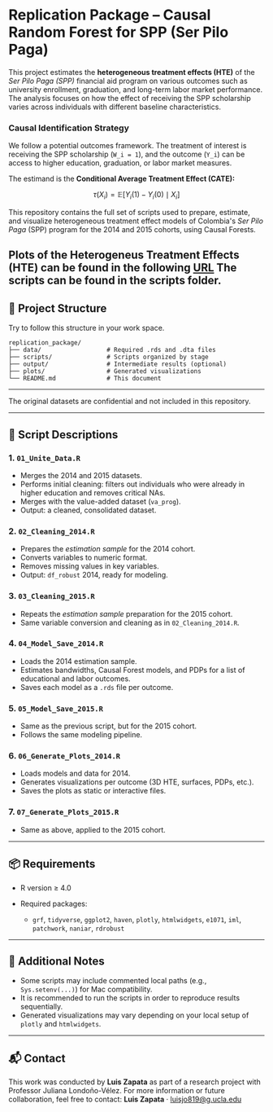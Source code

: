 # Replication Package – Causal Random Forest for SPP (Ser Pilo Paga)

This project estimates the **heterogeneous treatment effects (HTE)** of the *Ser Pilo Paga (SPP)* financial aid program on various outcomes such as university enrollment, graduation, and long-term labor market performance. The analysis focuses on how the effect of receiving the SPP scholarship varies across individuals with different baseline characteristics.

### Causal Identification Strategy

We follow a potential outcomes framework. The treatment of interest is receiving the SPP scholarship (`W_i = 1`), and the outcome (`Y_i`) can be access to higher education, graduation, or labor market measures.

The estimand is the **Conditional Average Treatment Effect (CATE):**

$$\tau(X_i) = \mathbb{E}[Y_i(1) - Y_i(0) \mid X_i]$$


This repository contains the full set of scripts used to prepare, estimate, and visualize heterogeneous treatment effect models of Colombia's *Ser Pilo Paga* (SPP) program for the 2014 and 2015 cohorts, using Causal Forests.

Plots of the Heterogeneus Treatment Effects (HTE) can be found in the following [URL](https://luisjo819ucla.github.io/SPP_Causal_forest/) 
The scripts can be found in the scripts folder.
---

## 📁 Project Structure

Try to follow this structure in your work space.

```
replication_package/
├── data/                  # Required .rds and .dta files
├── scripts/               # Scripts organized by stage
├── output/                # Intermediate results (optional)
├── plots/                 # Generated visualizations
└── README.md              # This document
```

---

The original datasets are confidential and not included in this repository.

---

## 📜 Script Descriptions

### 1. `01_Unite_Data.R`

* Merges the 2014 and 2015 datasets.
* Performs initial cleaning: filters out individuals who were already in higher education and removes critical NAs.
* Merges with the value-added dataset (`va_prog`).
* Output: a cleaned, consolidated dataset.

### 2. `02_Cleaning_2014.R`

* Prepares the *estimation sample* for the 2014 cohort.
* Converts variables to numeric format.
* Removes missing values in key variables.
* Output: `df_robust` 2014, ready for modeling.

### 3. `03_Cleaning_2015.R`

* Repeats the *estimation sample* preparation for the 2015 cohort.
* Same variable conversion and cleaning as in `02_Cleaning_2014.R`.

### 4. `04_Model_Save_2014.R`

* Loads the 2014 estimation sample.
* Estimates bandwidths, Causal Forest models, and PDPs for a list of educational and labor outcomes.
* Saves each model as a `.rds` file per outcome.

### 5. `05_Model_Save_2015.R`

* Same as the previous script, but for the 2015 cohort.
* Follows the same modeling pipeline.

### 6. `06_Generate_Plots_2014.R`

* Loads models and data for 2014.
* Generates visualizations per outcome (3D HTE, surfaces, PDPs, etc.).
* Saves the plots as static or interactive files.

### 7. `07_Generate_Plots_2015.R`

* Same as above, applied to the 2015 cohort.

---

## 📦 Requirements

* R version ≥ 4.0
* Required packages:

  * `grf`, `tidyverse`, `ggplot2`, `haven`, `plotly`, `htmlwidgets`, `e1071`, `iml`, `patchwork`, `naniar`, `rdrobust`

---

## 📝 Additional Notes

* Some scripts may include commented local paths (e.g., `Sys.setenv(...)`) for Mac compatibility.
* It is recommended to run the scripts in order to reproduce results sequentially.
* Generated visualizations may vary depending on your local setup of `plotly` and `htmlwidgets`.

---

## 📬 Contact

This work was conducted by **Luis Zapata** as part of a research project with Professor Juliana Londoño-Vélez.
For more information or future collaboration, feel free to contact:
**Luis Zapata** · [luisjo819@g.ucla.edu](mailto:luisjo819@g.ucla.edu)
